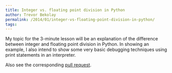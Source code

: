 ```yaml
---
title: Integer vs. floating point division in Python
author: Trevor Bekolay
permalink: /2014/01/integer-vs-floating-point-division-in-python/
tags:
---
```

My topic for the 3-minute lesson will be an explanation of the difference between integer and floating point division in Python. In showing an example, I also intend to show some very basic debugging techniques using print statements in an interpreter.

Also see the corresponding [pull request][1].

 [1]: https://github.com/swcarpentry/bc/pull/233
